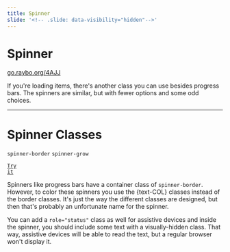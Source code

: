 ```yaml
---
title: Spinner
slide: '<!-- .slide: data-visibility="hidden"-->'
---
```


<!-- .slide: data-state="layout-title" class="bg-dark"-->

# Spinner

<div class="slide-link"><a href="https://go.raybo.org/4AJJ"><i class="fab fa-slideshare"></i> go.raybo.org/4AJJ</a></div>

> >

If you're loading items, there's another class you can use besides progress bars. The spinners are similar, but with fewer options and some odd choices.

---

<!-- .slide: data-state="layout-code-list" -->

# Spinner Classes

`spinner-border` `spinner-grow`

<a href="https://codepen.io/planetoftheweb/pen/KKaxgRd?editors=1000" target="_blank"><code class="code-royal">Try it</code></a>

> >

Spinners like progress bars have a container class of `spinner-border`. However, to color these spinners you use the {text-COL} classes instead of the border classes. It's just the way the different classes are designed, but then that's probably an unfortunate name for the spinner.

You can add a `role="status"` class as well for assistive devices and inside the spinner, you should include some text with a visually-hidden class. That way, assistive devices will be able to read the text, but a regular browser won't display it.
